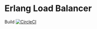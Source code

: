 # Erlang Load Balancer

Build [![CircleCI](https://circleci.com/gh/macpie/elb.svg?style=svg)](https://circleci.com/gh/macpie/elb)
